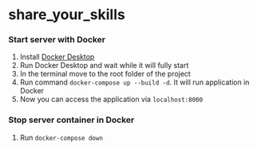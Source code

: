# share_your_skills

### Start server with Docker

1. Install [Docker Desktop](https://www.docker.com/products/docker-desktop/)
2. Run Docker Desktop and wait while it will fully start
3. In the terminal move to the root folder of the project
4. Run command `docker-compose up --build -d`. It will run application in Docker
5. Now you can access the application via `localhost:8000`

### Stop server container in Docker

1. Run `docker-compose down`
